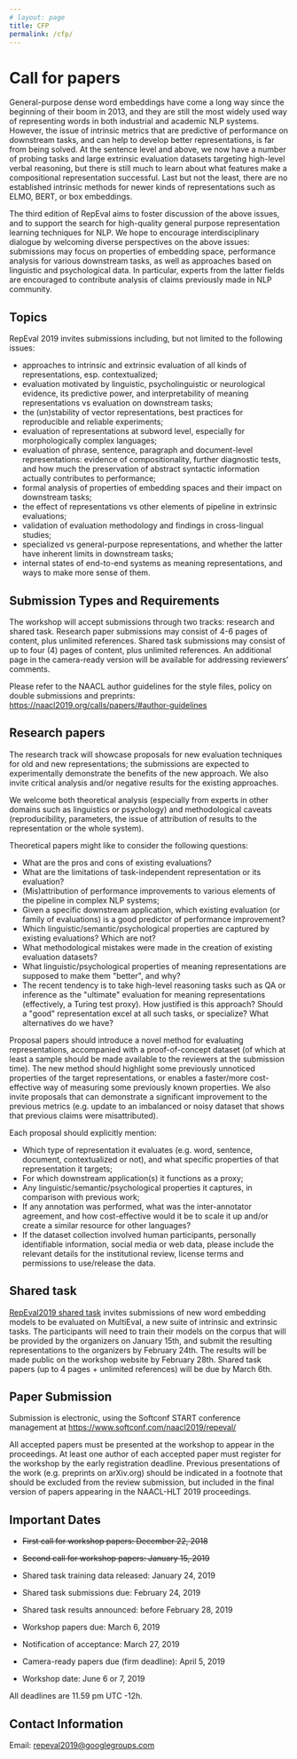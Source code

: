 ```yaml
---
# layout: page
title: CFP
permalink: /cfp/
---
```


# Call for papers

General-purpose dense word embeddings have come a long way since the beginning of their boom in 2013, and they are still the most widely used way of representing words in both industrial and academic NLP systems. However, the issue of intrinsic metrics that are predictive of performance on downstream tasks, and can help to develop better representations, is far from being solved. At the sentence level and above, we now have a number of probing tasks and large extrinsic evaluation datasets targeting high-level verbal reasoning, but there is still much to learn about what features make a compositional representation successful. Last but not the least, there are no established intrinsic methods for newer kinds of representations such as ELMO, BERT, or box embeddings.

The third edition of RepEval aims to foster discussion of the above issues, and to support the search for high-quality general purpose representation learning techniques for NLP. We hope to encourage interdisciplinary dialogue by welcoming diverse perspectives on the above issues: submissions may focus on properties of embedding space, performance analysis for various downstream tasks, as well as approaches based on linguistic and psychological data. In particular, experts from the latter fields are encouraged to contribute analysis of claims previously made in NLP community.

## Topics

RepEval 2019 invites submissions including, but not limited to the following issues:

- approaches to intrinsic and extrinsic evaluation of all kinds of representations, esp. contextualized;
- evaluation motivated by linguistic, psycholinguistic or neurological evidence, its predictive power, and interpretability of meaning representations vs evaluation on downstream tasks;
- the (un)stability of vector representations, best practices for reproducible and reliable experiments;
- evaluation of representations at subword level, especially for morphologically complex languages;
- evaluation of phrase, sentence, paragraph and document-level representations: evidence of compositionality, further diagnostic tests, and how much the preservation of abstract syntactic information actually contributes to performance;
- formal analysis of properties of embedding spaces and their impact on downstream tasks;
- the effect of representations vs other elements of pipeline in extrinsic evaluations;
- validation of evaluation methodology and findings in cross-lingual studies;
- specialized vs general-purpose representations, and whether the latter have inherent limits in downstream tasks;
- internal states of end-to-end systems as meaning representations, and ways to make more sense of them.

## Submission Types and Requirements

The workshop will accept submissions through two tracks: research and shared task. Research paper submissions may consist of 4-6 pages of content, plus unlimited references. Shared task submissions may consist of up to four (4) pages of content, plus unlimited references. An additional page in the camera-ready version will be available for addressing reviewers’ comments.

Please refer to the NAACL author guidelines for the style files, policy on double submissions and preprints: https://naacl2019.org/calls/papers/#author-guidelines

## Research papers

The research track will showcase proposals for new evaluation techniques for old and new representations; the submissions are expected to experimentally demonstrate the benefits of the new approach. We also invite critical analysis and/or negative results for the existing approaches.

We welcome both theoretical analysis (especially from experts in other domains such as linguistics or psychology) and methodological caveats (reproducibility, parameters, the issue of attribution of results to the representation or the whole system).

Theoretical papers might like to consider the following questions:

- What are the pros and cons of existing evaluations?
- What are the limitations of task-independent representation or its evaluation?
- (Mis)attribution of performance improvements to various elements of the pipeline in complex NLP systems;
- Given a specific downstream application, which existing evaluation (or family of evaluations) is a good predictor of performance improvement?
- Which linguistic/semantic/psychological properties are captured by existing evaluations? Which are not?
- What methodological mistakes were made in the creation of existing evaluation datasets?
- What linguistic/psychological properties of meaning representations are supposed to make them "better", and why?
- The recent tendency is to take high-level reasoning tasks such as QA or inference as the "ultimate" evaluation for meaning representations (effectively, a Turing test proxy). How justified is this approach? Should a "good" representation excel at all such tasks, or specialize? What alternatives do we have?

Proposal papers should introduce a novel method for evaluating representations, accompanied with a proof-of-concept dataset (of which at least a sample should be made available to the reviewers at the submission time). The new method should highlight some previously unnoticed properties of the target representations, or enables a faster/more cost-effective way of measuring some previously known properties. We also invite proposals that can demonstrate a significant improvement to the previous metrics (e.g. update to an imbalanced or noisy dataset that shows that previous claims were misattributed).

Each proposal should explicitly mention:

- Which type of representation it evaluates (e.g. word, sentence, document, contextualized or not), and what specific properties of that representation it targets;
- For which downstream application(s) it functions as a proxy;
- Any linguistic/semantic/psychological properties it captures, in comparison with previous work;
- If any annotation was performed, what was the inter-annotator agreement, and how cost-effective would it be to scale it up and/or create a similar resource for other languages?
- If the dataset collection involved human participants, personally identifiable information, social media or web data, please include the relevant details for the institutional review, license terms and permissions to use/release the data.

## Shared task

[RepEval2019 shared task](cfp.md) invites submissions of new word embedding models to be evaluated on MultiEval, a new suite of intrinsic and extrinsic tasks. The participants will need to train their models on the corpus that will be provided by the organizers on January 15th, and submit the resulting representations to the organizers by February 24th. The results will be made public on the workshop website by February 28th. Shared task papers (up to 4 pages + unlimited references) will be due by March 6th.

## Paper Submission

Submission is electronic, using the Softconf START conference management at https://www.softconf.com/naacl2019/repeval/

All accepted papers must be presented at the workshop to appear in the proceedings. At least one author of each accepted paper must register for the workshop by the early registration deadline. Previous presentations of the work (e.g. preprints on arXiv.org) should be indicated in a footnote that should be excluded from the review submission, but included in the final version of papers appearing in the NAACL-HLT 2019 proceedings.

## Important Dates

- ~~First call for workshop papers: December 22, 2018~~

- ~~Second call for workshop papers: January 15, 2019~~

- Shared task training data released: January 24, 2019

- Shared task submissions due: February 24, 2019

- Shared task results announced: before February 28, 2019

- Workshop papers due: March 6, 2019

- Notification of acceptance: March 27, 2019

- Camera-ready papers due (firm deadline): April 5, 2019

- Workshop date: June 6 or 7, 2019

All deadlines are 11.59 pm UTC -12h.

## Contact Information

Email: repeval2019@googlegroups.com
